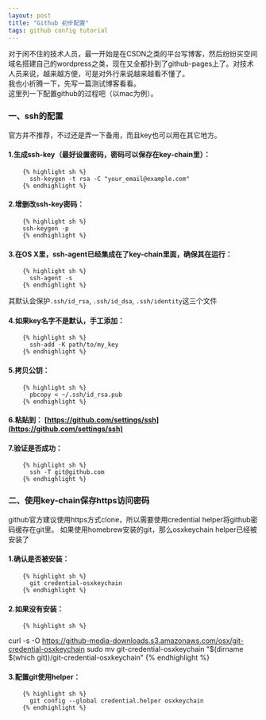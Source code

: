 ```yaml
---
layout: post
title: "Github 初步配置"
tags: github config tutorial
---
```


对于闲不住的技术人员，最一开始是在CSDN之类的平台写博客，然后纷纷买空间域名搭建自己的wordpress之类，现在又全都扑到了github-pages上了。对技术人员来说，越来越方便，可是对外行来说越来越看不懂了。  
我也小折腾一下，先写一篇测试博客看看。  
这里列一下配置github的过程吧（以mac为例）。

### 一、ssh的配置
官方并不推荐，不过还是弄一下备用，而且key也可以用在其它地方。 
 
#### 1.生成ssh-key（最好设置密码，密码可以保存在key-chain里）：
        {% highlight sh %}
          ssh-keygen -t rsa -C "your_email@example.com"
        {% endhighlight %}
#### 2.增删改ssh-key密码：  
        {% highlight sh %}
        ssh-keygen -p 
        {% endhighlight %}
#### 3.在OS X里，ssh-agent已经集成在了key-chain里面，确保其在运行：
        {% highlight sh %}
          ssh-agent -s
        {% endhighlight %}
其默认会保护`.ssh/id_rsa`, `.ssh/id_dsa`, `.ssh/identity`这三个文件

#### 4.如果key名字不是默认，手工添加：
        {% highlight sh %}
          ssh-add -K path/to/my_key
        {% endhighlight %}
#### 5.拷贝公钥：
        {% highlight sh %}
          pbcopy < ~/.ssh/id_rsa.pub
        {% endhighlight %}
#### 6.粘贴到： [https://github.com/settings/ssh](https://github.com/settings/ssh)

#### 7.验证是否成功：
        {% highlight sh %}
          ssh -T git@github.com
        {% endhighlight %}


### 二、使用key-chain保存https访问密码
github官方建议使用https方式clone，所以需要使用credential helper将github密码缓存在git里。
如果使用homebrew安装的git，那么osxkeychain helper已经被安装了
#### 1.确认是否被安装：
        {% highlight sh %}
          git credential-osxkeychain
        {% endhighlight %}
#### 2.如果没有安装：
        {% highlight sh %}
curl -s -O https://github-media-downloads.s3.amazonaws.com/osx/git-credential-osxkeychain
sudo mv git-credential-osxkeychain "$(dirname $(which git))/git-credential-osxkeychain"
        {% endhighlight %}
#### 3.配置git使用helper：
        {% highlight sh %}
          git config --global credential.helper osxkeychain
        {% endhighlight %}

